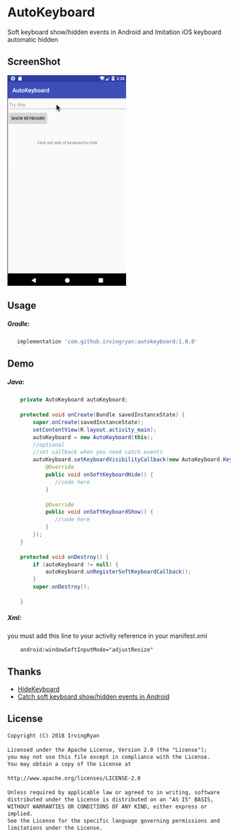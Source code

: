 # **AutoKeyboard**

Soft keyboard show/hidden events in Android and Imitation iOS keyboard automatic hidden

ScreenShot
--
![](https://github.com/IrvingRyan/AutoKeyboard/blob/master/art/screen_01.gif)

Usage
--
##### Gradle:

```groovy
   implementation 'com.github.irvingryan:autokeyboard:1.0.0'
```

Demo
--

##### Java:
```Java
    private AutoKeyboard autoKeyboard;

    protected void onCreate(Bundle savedInstanceState) {
        super.onCreate(savedInstanceState);
        setContentView(R.layout.activity_main);
        autoKeyboard = new AutoKeyboard(this);
        //optional
      	//set callback when you need catch events
        autoKeyboard.setKeyboardVisibilityCallback(new AutoKeyboard.KeyboardVisibilityCallback() {
            @Override
            public void onSoftKeyboardHide() {
               //code here 
            }

            @Override
            public void onSoftKeyboardShow() {
               //code here
            }
        });
    }

    protected void onDestroy() {
        if (autoKeyboard != null) {
            autoKeyboard.unRegisterSoftKeyboardCallback();
        }
        super.onDestroy();

    }
```

##### Xml:

you must add this line to your activity reference in your manifest.xml

```xml
    android:windowSoftInputMode="adjustResize"
```


Thanks
--

* [HideKeyboard](https://github.com/yingLanNull/HideKeyboard)
* [Catch soft keyboard show/hidden events in Android](https://felhr85.net/2014/05/04/catch-soft-keyboard-showhidden-events-in-android/)

License
--
    Copyright (C) 2018 IrvingRyan

    Licensed under the Apache License, Version 2.0 (the "License");
    you may not use this file except in compliance with the License.
    You may obtain a copy of the License at
    
    http://www.apache.org/licenses/LICENSE-2.0
    
    Unless required by applicable law or agreed to in writing, software
    distributed under the License is distributed on an "AS IS" BASIS,
    WITHOUT WARRANTIES OR CONDITIONS OF ANY KIND, either express or implied.
    See the License for the specific language governing permissions and
    limitations under the License.

